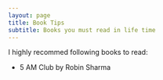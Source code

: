 ```yaml
---
layout: page
title: Book Tips
subtitle: Books you must read in life time
---
```


I highly recommed following books to read:

- 5 AM Club by Robin Sharma